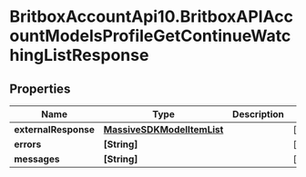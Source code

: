 # BritboxAccountApi10.BritboxAPIAccountModelsProfileGetContinueWatchingListResponse

## Properties
Name | Type | Description | Notes
------------ | ------------- | ------------- | -------------
**externalResponse** | [**MassiveSDKModelItemList**](MassiveSDKModelItemList.md) |  | [optional] 
**errors** | **[String]** |  | [optional] 
**messages** | **[String]** |  | [optional] 


